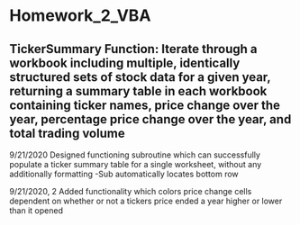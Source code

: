 # Homework_2_VBA
TickerSummary
Function: Iterate through a workbook including multiple, identically structured sets of stock data for a given year, returning a summary table in each workbook containing ticker names, price change over the year, percentage price change over the year, and total trading volume
-------------------------------------------------------------------------------------------------------------------
9/21/2020
Designed functioning subroutine which can successfully populate a ticker summary table for a single worksheet, without any additionally formatting
-Sub automatically locates bottom row 

9/21/2020, 2 
Added functionality which colors price change cells dependent on whether or not a tickers price ended a year higher or lower than it opened 
